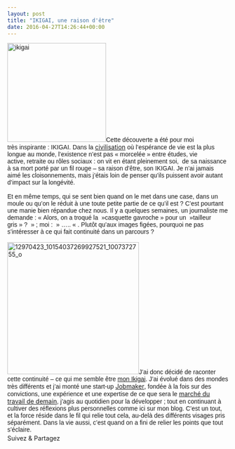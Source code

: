 ```yaml
---
layout: post
title: "IKIGAI, une raison d'être"
date: 2016-04-27T14:26:44+00:00
---
```

<div class="entry-content" itemprop="text">
<div>
<span style="font-family: arial, 'helvetica neue', helvetica, sans-serif;"><img class="alignleft size-full wp-image-2521" src="http://www.juliecoudry.com/wp-content/uploads/2016/06/ikigai.jpeg" alt="ikigai" width="225" height="225" srcset="http://www.juliecoudry.com/wp-content/uploads/2016/06/ikigai.jpeg 225w, http://www.juliecoudry.com/wp-content/uploads/2016/06/ikigai-150x150.jpeg 150w" sizes="(max-width: 225px) 100vw, 225px">Cette découverte a été pour moi très inspirante : IKIGAI.</span> <span style="font-family: arial, 'helvetica neue', helvetica, sans-serif;">Dans la </span><a href="http://www.oneminuteproject.com/one-minute-ideas/raison-d-etre-ikigai-japon">civilisation</a><span style="font-family: arial, 'helvetica neue', helvetica, sans-serif;"> où l’espérance de vie est la plus longue au monde, l’existence n’est pas « morcelée » entre études, vie active, retraite ou rôles sociaux : on vit en étant pleinement soi,  de sa naissance à sa mort porté par un fil rouge – sa raison d’être, son IKIGAI. Je n’ai jamais aimé les cloisonnements, mais j’étais loin de penser qu’ils puissent avoir autant d’impact sur la longévité.</span>
</div>
<div>
<span style="font-family: arial, 'helvetica neue', helvetica, sans-serif;"> </span><br>
<span style="font-family: arial, 'helvetica neue', helvetica, sans-serif;">Et en même temps, qui se sent bien quand on le met dans une case, dans un moule ou qu’on le réduit à une toute petite partie de ce qu’il est ? C’est pourtant une manie bien répandue chez nous. Il y a quelques semaines, un journaliste me demande : « Alors, on a troqué la  »casquette gavroche » pour un  »tailleur gris » ?  » ; moi :  » ….. « . Plutôt qu’aux images figées, pourquoi ne pas s’intéresser à ce qui fait continuité dans un parcours ?</span><br>
<span style="font-family: arial, 'helvetica neue', helvetica, sans-serif;"> </span><br>
<img class="alignleft wp-image-2519 size-medium" src="http://www.juliecoudry.com/wp-content/uploads/2016/06/12970423_10154037269927521_1007372755_o-300x300.jpg" alt="12970423_10154037269927521_1007372755_o" width="300" height="300" srcset="http://www.juliecoudry.com/wp-content/uploads/2016/06/12970423_10154037269927521_1007372755_o-300x300.jpg 300w, http://www.juliecoudry.com/wp-content/uploads/2016/06/12970423_10154037269927521_1007372755_o-150x150.jpg 150w, http://www.juliecoudry.com/wp-content/uploads/2016/06/12970423_10154037269927521_1007372755_o-768x768.jpg 768w, http://www.juliecoudry.com/wp-content/uploads/2016/06/12970423_10154037269927521_1007372755_o-1024x1024.jpg 1024w, http://www.juliecoudry.com/wp-content/uploads/2016/06/12970423_10154037269927521_1007372755_o.jpg 1181w" sizes="(max-width: 300px) 100vw, 300px"><span style="font-family: arial, 'helvetica neue', helvetica, sans-serif;">J’ai donc décidé de raconter cette continuité – ce qui me semble être <a href="http://www.juliecoudry.com/comment-jen-suis-arrivee-la/" target="_blank">mon Ikigai</a></span><span style="font-family: arial, 'helvetica neue', helvetica, sans-serif;">. J’ai évolué dans des mondes très différents et j’ai monté une start-up </span><a href="https://jobmaker.fr/">Jobmaker</a><span style="font-family: arial, 'helvetica neue', helvetica, sans-serif;">, fondée à la fois sur des convictions, une expérience et une expertise de ce que sera le </span><a href="mailto:http://www.journaldunet.com/management/expert/63080/uberisation--ruptures--disruption---le-marche-du-travail-est-le-prochain-sur-la-liste.shtml">marché du travail de demain</a><span style="font-family: arial, 'helvetica neue', helvetica, sans-serif;">, j’agis au quotidien pour la développer ; tout en continuant à cultiver des réflexions plus personnelles comme ici sur mon blog. C’est un tout, et la force réside dans le fil qui relie tout cela, au-delà des différents visages pris séparément. </span><span style="font-family: arial, 'helvetica neue', helvetica, sans-serif;">Dans la vie aussi, c’est quand on a fini de relier les points que tout s’éclaire.</span>
</div>
<div></div>
<div></div>
<div></div>
<div></div>
<div style="text-align: left;"></div>
<div style="text-align: left;"></div>
<div style="text-align: left;"></div>
<div style="text-align: left;"></div>
<div style="text-align: left;"></div>
<div></div>
<div class="sfsi_Sicons" style="width: 100%; display: inline-block; vertical-align: middle; text-align:left">
<div style="margin:0px 8px 0px 0px; line-height: 24px"><span>Suivez &amp; Partagez</span></div>
<div class="sfsi_socialwpr">
<div class="sf_fb" style="text-align:left;width:98px"><div class="fb-like" href="http://www.juliecoudry.com/ikigai-une-raison-detre/" width="180" send="false" showfaces="false" action="like" data-share="true" data-layout="button"></div></div>
<div class="sf_twiter" style="text-align:left;float:left;width:auto"><a href="http://twitter.com/share" data-count="none" class="sr-twitter-button twitter-share-button" lang="en" data-url="http://www.juliecoudry.com/ikigai-une-raison-detre/" data-text="IKIGAI, une raison d’être"></a></div>
</div>
</div>
<!--<rdf:RDF xmlns:rdf="http://www.w3.org/1999/02/22-rdf-syntax-ns#"
			xmlns:dc="http://purl.org/dc/elements/1.1/"
			xmlns:trackback="http://madskills.com/public/xml/rss/module/trackback/">
		<rdf:Description rdf:about="http://www.juliecoudry.com/ikigai-une-raison-detre/"
    dc:identifier="http://www.juliecoudry.com/ikigai-une-raison-detre/"
    dc:title="IKIGAI, une raison d&rsquo;être"
    trackback:ping="http://www.juliecoudry.com/ikigai-une-raison-detre/trackback/" />
</rdf:RDF>-->
</div>
